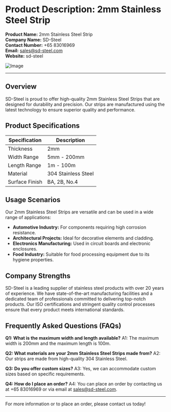 # Product Description: 2mm Stainless Steel Strip

**Product Name:** 2mm Stainless Steel Strip  
**Company Name:** SD-Steel  
**Contact Number:** +65 83016969  
**Email:** sales@sd-steel.com  
**Website:**  sd-steel  

![Image](https://github.com/user-attachments/assets/2567258e-e124-4816-932d-1809bd27ef0b)

---

## Overview

SD-Steel is proud to offer high-quality 2mm Stainless Steel Strips that are designed for durability and precision. Our strips are manufactured using the latest technology to ensure superior quality and performance.

## Product Specifications

| Specification | Description |
|---------------|-------------|
| Thickness     | 2mm         |
| Width Range   | 5mm - 200mm |
| Length Range  | 1m - 100m   |
| Material      | 304 Stainless Steel |
| Surface Finish| BA, 2B, No.4 |

## Usage Scenarios

Our 2mm Stainless Steel Strips are versatile and can be used in a wide range of applications:
- **Automotive Industry:** For components requiring high corrosion resistance.
- **Architectural Projects:** Ideal for decorative elements and cladding.
- **Electronics Manufacturing:** Used in circuit boards and electronic enclosures.
- **Food Industry:** Suitable for food processing equipment due to its hygiene properties.

## Company Strengths

SD-Steel is a leading supplier of stainless steel products with over 20 years of experience. We have state-of-the-art manufacturing facilities and a dedicated team of professionals committed to delivering top-notch products. Our ISO certifications and stringent quality control processes ensure that every product meets international standards.

## Frequently Asked Questions (FAQs)

**Q1: What is the maximum width and length available?**
A1: The maximum width is 200mm and the maximum length is 100m.

**Q2: What materials are your 2mm Stainless Steel Strips made from?**
A2: Our strips are made from high-quality 304 Stainless Steel.

**Q3: Do you offer custom sizes?**
A3: Yes, we can accommodate custom sizes based on specific requirements.

**Q4: How do I place an order?**
A4: You can place an order by contacting us at +65 83016969 or via email at sales@sd-steel.com.

---

For more information or to place an order, please contact us today!